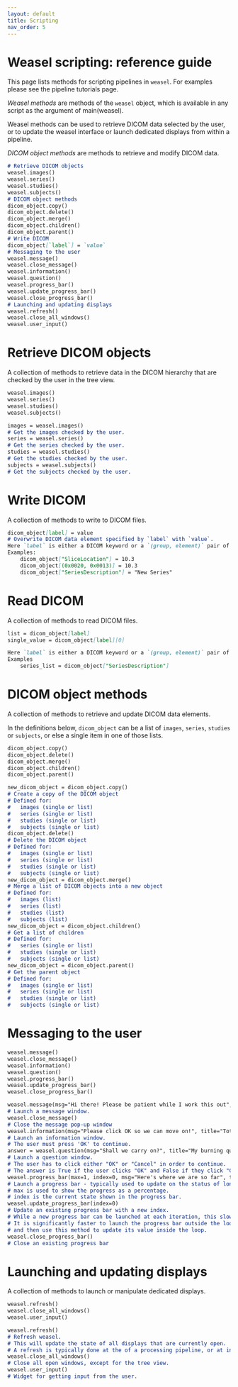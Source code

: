 ```yaml
---
layout: default
title: Scripting
nav_order: 5
---
```


# Weasel scripting: reference guide

This page lists methods for scripting pipelines in `weasel`. For examples please see the pipeline tutorials page.

*Weasel methods* are methods of the `weasel` object, which is available in any script as the argument of main(weasel). 

Weasel methods can be used to retrieve DICOM data selected by the user, or to update the weasel interface or launch dedicated displays from within a pipeline.


*DICOM object methods* are methods to retrieve and modify DICOM data. 

```markdown
# Retrieve DICOM objects
weasel.images()
weasel.series()
weasel.studies()
weasel.subjects()
# DICOM object methods
dicom_object.copy()
dicom_object.delete()
dicom_object.merge()
dicom_object.children()
dicom_object.parent()
# Write DICOM 
dicom_object[`label`] = `value`
# Messaging to the user
weasel.message()
weasel.close_message()
weasel.information()
weasel.question()
weasel.progress_bar()
weasel.update_progress_bar()
weasel.close_progress_bar()
# Launching and updating displays
weasel.refresh()
weasel.close_all_windows()
weasel.user_input()
```

# Retrieve DICOM objects

A collection of methods to retrieve data in the DICOM hierarchy that are checked by the user in the tree view. 

```markdown
weasel.images()
weasel.series()
weasel.studies()
weasel.subjects()
```

```markdown
images = weasel.images()
# Get the images checked by the user. 
series = weasel.series()
# Get the series checked by the user.
studies = weasel.studies() 
# Get the studies checked by the user.
subjects = weasel.subjects() 
# Get the subjects checked by the user. 
```

# Write DICOM

A collection of methods to write to DICOM files.

```markdown
dicom_object[label] = value
# Overwrite DICOM data element specified by `label` with `value`. 
Here `label` is either a DICOM keyword or a `(group, element)` pair of hexadecimal tags. 
Examples:
    dicom_object["SliceLocation"] = 10.3
    dicom_object[(0x0020, 0x0013)] = 10.3
    dicom_object["SeriesDescription"] = "New Series"
``` 
# Read DICOM
A collection of methods to read DICOM files.

```markdown
list = dicom_object[label] 
single_value = dicom_object[label][0]

Here `label` is either a DICOM keyword or a `(group, element)` pair of hexadecimal tags. 
Examples
    series_list = dicom_object["SeriesDescription"] 
``` 

# DICOM object methods
A collection of methods to retrieve and update DICOM data elements. 

In the definitions below, `dicom_object` can be a list of `images`, `series`, `studies` or `subjects`, or else a single item in one of those lists.

```markdown
dicom_object.copy()
dicom_object.delete()
dicom_object.merge()
dicom_object.children()
dicom_object.parent()
```

```markdown
new_dicom_object = dicom_object.copy()
# Create a copy of the DICOM object
# Defined for: 
# 	images (single or list)
#	series (single or list)
#	studies (single or list)
#	subjects (single or list)
dicom_object.delete()	 
# Delete the DICOM object 
# Defined for: 
# 	images (single or list)
#	series (single or list)
#	studies (single or list)
#	subjects (single or list)
new_dicom_object = dicom_object.merge()
# Merge a list of DICOM objects into a new object
# Defined for: 
# 	images (list)
#	series (list)
#	studies (list)
#	subjects (list)
new_dicom_object = dicom_object.children()
# Get a list of children
# Defined for: 
#	series (single or list)
#	studies (single or list)
#	subjects (single or list)
new_dicom_object = dicom_object.parent()
# Get the parent object
# Defined for: 
# 	images (single or list)
#	series (single or list)
#	studies (single or list)
#	subjects (single or list)
```

# Messaging to the user

```markdown
weasel.message()
weasel.close_message()
weasel.information()
weasel.question()
weasel.progress_bar()
weasel.update_progress_bar()
weasel.close_progress_bar()
```

```markdown
weasel.message(msg="Hi there! Please be patient while I work this out", title="Totally pointless message")
# Launch a message window.
weasel.close_message()
# Close the message pop-up window
weasel.information(msg="Please click OK so we can move on!", title="Totally pointless information")
# Launch an information window. 
# The user must press 'OK' to continue.
answer = weasel.question(msg="Shall we carry on?", title="My burning question")
# Launch a question window. 
# The user has to click either "OK" or "Cancel" in order to continue. 
# The answer is True if the user clicks "OK" and False if they click "Cancel".
weasel.progress_bar(max=1, index=0, msg="Here's where we are so far", title="Progress Bar")
# Launch a progress bar - typically used to update on the status of long calculations. 
# max is used to show the progress as a percentage.
# index is the current state shown in the progress bar.
weasel.update_progress_bar(index=0) 
# Update an existing progress bar with a new index. 
# While a new progress bar can be launched at each iteration, this slows down calculations a lot. 
# It is significantly faster to launch the progress bar outside the loop, 
# and then use this method to update its value inside the loop.
weasel.close_progress_bar()
# Close an existing progress bar
```

# Launching and updating displays

A collection of methods to launch or manipulate dedicated displays.

```markdown
weasel.refresh()
weasel.close_all_windows()
weasel.user_input()
```

```markdown
weasel.refresh()
# Refresh weasel. 
# This will update the state of all displays that are currently open.
# A refresh is typically done at the of a processing pipeline, or at intermediate stages of very long pipelines.
weasel.close_all_windows()
# Close all open windows, except for the tree view.
weasel.user_input()
# Widget for getting input from the user.

```








